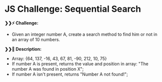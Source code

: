 # JS Challenge: Sequential Search

<strong>❯❯:zap: Challenge:</strong>
- Given an integer number A, create a search method to find him or not in an array of 10 numbers. 

<strong>❯❯:compass: Description:</strong>
- Array: {64, 137, -16, 43, 67, 81, -90, 212, 10, 75}
- If number A is present, returns the value and position in array: "The number A was found in position X";
- If number A isn't present, returns "Number A not found!";




